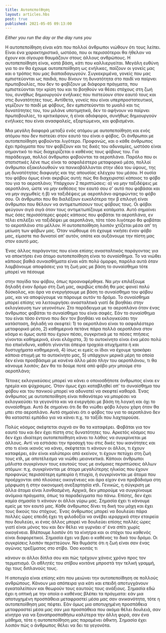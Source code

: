 ```yaml
---
title: Αυτοπεποίθηση
layout: articles.hbs
post: true
published: 2021-05-05 09:13:00
---
```


_Either you run the day or the day runs you_

Η αυτοπεποίθηση είναι κάτι που πολλοί άνθρωποι νιώθουν ότι τους λείπει. Είναι ένα χαρακτηριστικό, ωστόσο, που οι περισσότεροι θα ήθελαν να έχουν και σίγουρα θαυμάζουν στους άλλους ανθρώπους. Η αυτοπεποίθηση είναι, κατά βάση, κάτι που καλλιεργείται. Μεγάλη ευθύνη για το αν θα έχουμε αυτοπεποίθηση ως ενήλικες, παίζουν οι γονείς μας και ο τρόπος που μας διαπαιδαγωγούν. Συγκεκριμένα, γονείς που μας εμπιστεύονται ως παιδιά, που δίνουν τη δυνατότητα στο παιδί να παίρνει πρωτοβουλίες, που δεν το φοβίζουν με διάφορα πράγματα, που εμπιστεύονται την κρίση του και το βοηθούν να θέσει στόχους στη ζωή του, συνήθως δημιουργούν ενήλικες που πιστεύουν στον εαυτό τους και στις δυνατότητες τους. Αντίθετα, γονείς που είναι υπερπροστατευτικοί, γεμίζουν το παιδί με φόβους, δεν εμπιστεύονται το μυαλό και τις δυνατότητες του, του μιλάνε υποτιμητικά, δεν το αφήνουν να παίρνει πρωτοβουλίες, το κριτικάρουν, ή είναι αδιάφοροι, συνήθως δημιουργούν ενήλικες που είναι ανασφαλείς, εξαρτώμενοι, και φοβισμένοι.

Μια μεγάλη διαφορά μεταξύ ενός ατόμου με αυτοπεποίθηση και ενός ατόμου που δεν πιστεύει στον εαυτό του είναι ο φόβος. Οι άνθρωποι με αυτοπεποίθηση φοβούνται λιγότερο. Προφανώς, και ο κάθε άνθρωπος έχει πράγματα που τον φοβίζουν και τις δικές του αδυναμίες, ωστόσο είναι σημαντικό το πώς διαχειρίζεται ο καθένας τους φόβους του. Για παράδειγμα, πολλοί άνθρωποι φοβούνται τα αεροπλάνα. Παρόλο που οι στατιστικές λένε πως είναι το ασφαλέστερο μεταφορικό μέσο, πολλοί άνθρωποι εξακολουθούν να πανικοβάλλονται στην ιδέα του ύψους, της μη δυνατότητας διαφυγής και της απουσίας ελέγχου του μέσου. Η ουσία του φόβου όμως είναι ακριβώς αυτή: πώς θα διαχειριστεί κάποιος το φόβο του για το αεροπλάνο; Υπάρχουν 2 περιπτώσεις: α) να μην ταξιδέψεις με αεροπλάνο, ώστε να μην εκθέσεις τον εαυτό σου σ’ αυτό που φοβάσαι και να μην αγχωθείς ή β) να ταξιδέψεις με αεροπλάνο αψηφώντας το φόβο σου. Οι άνθρωποι που θα διαλέξουν ευκολότερα την β επιλογή είναι άνθρωποι που θέλουν να αντιμετωπίσουν τους φόβους τους. Οι φόβοι φεύγουν σιγά σιγά όταν τους αντιμετωπίζουμε κατάματα. Αυτό σημαίνει πως όσες περισσότερες φορές κάποιος που φοβάται τα αεροπλάνα, εν τέλει επιλέξει να ταξιδέψει με αεροπλάνο, τότε τόσο λιγότερο θα φοβάται το αεροπλάνο στο μέλλον. Η αυτοπεποίθηση λοιπόν χτίζεται μέσα απ’ τη μείωση των φόβων μας. Όταν νιώθουμε ότι έχουμε νικήσει έναν φόβο μας, είμαστε πιο δυνατοί απ’ αυτόν, οπότε και αυξάνουμε την πίστη μας στον εαυτό μας.

Ένας άλλος παράγοντας που είναι επίσης ανασταλτικός παράγοντας για να αποκτήσει ένα άτομο αυτοπεποίθηση είναι το συναίσθημα. Το να νιώθει κάποιος βαθιά συναισθήματα είναι κάτι πολύ όμορφο, παρόλα αυτά όταν λαμβάνουμε αποφάσεις για τη ζωή μας με βάση το συναίσθημα τότε μπορεί να πέσουμε

στην παγίδα του φόβου, όπως προαναφέρθηκε. Να μην επιλέξουμε δηλαδή έναν δρόμο στη ζωή μας, ακριβώς επειδή θα μας φανεί πολύ δύσκολος, και άρα να ενεργήσουμε με βάση το συναίσθημα του φόβου μας, και να αποφύγουμε να πάρουμε αυτόν το δρόμο. Το συναίσθημα μπορεί επίσης να λειτουργήσει ανασταλτικά γιατί δε βοηθάει στην εκλογίκευση των γεγονότων. Στο παράδειγμα με το αεροπλάνο όταν ένας άνθρωπος φοβάται το συναίσθημα του είναι σαφές. Εάν το συναίσθημα του είναι τόσο έντονο που δεν τον βοηθάει να εκλογικεύσει την κατάσταση, δηλαδή να σκεφτεί: 1) το αεροπλάνο είναι το ασφαλέστερο μεταφορικό μέσο, 2) καθημερινά πετάνε πάρα πολλά αεροπλάνα στον κόσμο κι όμως αυτά που έχουν πέσει, συγκριτικά με το πόσες πτήσεις γίνονται καθημερινά, είναι ελάχιστα, 3) το αυτοκίνητο είναι ένα μέσο πολύ πιο επικίνδυνο, καθότι γίνονται άπειρα τροχαία ατυχήματα ή και δυστυχήματα καθημερινά, 4) ίσως κι εμείς οι ίδιοι να έχουμε τρακάρει κάποια στιγμή με το αυτοκίνητο μας, 5) υπάρχουν μερικά μέρη τα οποία δεν είναι προσβάσιμα με κανένα άλλο μέσο πλην του αεροπλάνου, τι θα κάνουμε λοιπόν; Δεν θα τα δούμε ποτέ από φόβο μην μπούμε στο αεροπλάνο;

Τέτοιες εκλογικεύσεις μπορεί να κάνει ο οποιοσδήποτε άνθρωπος είναι εν ηρεμία και ψύχραιμος. Όταν όμως έχει καταβληθεί απ’ το συναίσθημα του φόβου και του πανικού μπορεί να αδυνατεί να σκεφτεί καθαρά. Ένας άνθρωπος με αυτοπεποίθηση είναι πιθανότερο να μπορέσει να εκλογικεύσει τα γεγονότα και να ενεργήσει με βάση τη λογική και όχι το συναίσθημα. Αυτό δε σημαίνει ότι δε θα νιώθει φόβο λόγου χάρη όταν θα μπει στο αεροπλάνο. Αυτό σημαίνει ότι ο φόβος του για το αεροπλάνο δεν θα καταστεί εμπόδιο για να κάνει π.χ. το ταξίδι που λαχταρούσε.

Πολύς κόσμος σκέφτεται συχνά αν θα τα καταφέρει. Φοβάται για τον εαυτό του και δεν έχει πίστη στις δυνατότητες του. Αρκετός κόσμος που δεν έχει ιδιαίτερη αυτοπεποίθηση κάνει το λάθος να συγκρίνεται με άλλους. Αντί να εστιάσει την προσοχή του στις δικές του ικανότητες και στο τι είναι ικανός να κάνει, σκέφτεται τι κάνουν οι άλλοι, τι έχουν καταφέρει, εάν είναι καλύτεροι από εκείνον, τι έχουν πετύχει στη ζωή τους κτλ, με αποτέλεσμα να νιώθει μειονεκτικά. Κάποιοι άνθρωποι μάλιστα συγκρίνουν τους εαυτούς τους με ανόμοιες περιπτώσεις άλλων ατόμων: π.χ. συγκρίνονται με άτομα μεγαλύτερης ηλικίας που έχουν προφανώς περισσότερη εμπειρία ή πτυχία, ή συγκρίνονται με άτομα που προέρχονται από πλούσιες οικογένειες και άρα είχαν ένα προβάδισμα στη μόρφωση ή στην οικονομική ανεξαρτησία κτλ. Γενικώς, η σύγκριση με άλλα άτομα είναι λανθασμένη. Αρχικά, δεν μπορούμε να συγκρίνουμε ανόμοια πράγματα, όπως τα παραδείγματα πιο πάνω. Επίσης, δεν έχει καμία σημασία τι κάνουν οι άλλοι γύρω μας. Σημασία έχει τι κάνουμε εμείς με τον εαυτό μας. Κάθε άνθρωπος δίνει τη δική του μάχη και έχει τους δικούς του στόχους. Ένας άνθρωπος μπορεί να δουλεύει πάρα πολλές ώρες επειδή έχει τη φιλοδοξία να ανέβει ιεραρχικά στην εταιρεία που δουλεύει, κι ένας άλλος μπορεί να δουλεύει επίσης πολλές ώρες γιατί είναι μόνος του και δεν θέλει να γυρνάει σ’ ένα σπίτι χωρίς οικογένεια. Βλέπουμε λοιπόν ότι τα κίνητρα και οι στόχοι του καθενός είναι διαφορετικοί. Σημασία έχει να βρει ο καθένας το δικό του δρόμο. Οι συγκρίσεις λοιπόν περιττεύουν. Να θυμάστε ότι η ζωή είναι σαν ένας αγώνας τρεξίματος στο στίβο. Όσο κοιτάς τι

κάνουν οι άλλοι δίπλα σου και πώς τρέχουν χάνεις χρόνο προς τον τερματισμό. Οι αθλητές του στίβου κοιτάνε μπροστά την τελική γραμμή, όχι τους διπλανούς τους.

Η αποτυχία είναι επίσης κάτι που μειώνει την αυτοπεποίθηση σε πολλούς ανθρώπους. Κάνουν μια απόπειρα για κάτι και επειδή αποτυγχάνουν εγκαταλείπουν και θεωρούν τους εαυτούς τους ανάξιους. Σημασία εδώ έχει η οπτική με την οποία ο καθένας βλέπει τα πράγματα: εάν μια αποτυχημένη προσπάθεια μεταφραστεί μέσα μας σαν ανικανότητα, τότε η αυτοπεποίθηση μας πέφτει. Εάν όμως μια αποτυχημένη προσπάθεια μεταφραστεί μέσα μας σαν μια προσπάθεια που ακόμα θέλει δουλειά, σαν κίνητρο για να ξαναπροσπαθήσω καλύτερα την άλλη φορά, σαν ένα μάθημα, τότε η αυτοπεποίθηση μας παραμένει άθικτη. Σημασία έχει λοιπόν πώς ο άνθρωπος θέλει να δει τα γεγονότα.